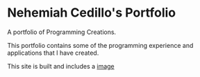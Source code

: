 # Nehemiah Cedillo's Portfolio
A portfolio of Programming Creations.
<p>This portfolio contains some of the programming experience and applications that I have created.</p>

This site is built and includes a [image](https://drive.google.com/file/d/1G25dTG-EjTtI5WNhdig4e6CvWlbrohBi/view?usp=share_link)

